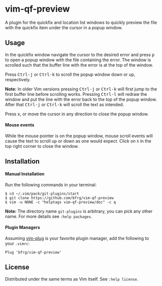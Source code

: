 # vim-qf-preview

A plugin for the quickfix and location list windows to quickly preview the file
with the quickfix item under the cursor in a popup window.

## Usage

In the quickfix window navigate the cursor to the desired error and press
<kbd>p</kbd> to open a popup window with the file containing the error. The
window is scrolled such that the buffer line with the error is at the top of the
window.

Press <kbd>Ctrl-j</kbd> or <kbd>Ctrl-k</kbd> to scroll the popup window down
or up, respectively.

**Note:** In older Vim versions pressing <kbd>Ctrl-j</kbd> or <kbd>Ctrl-k</kbd>
will first jump to the first buffer line before scrolling works. Pressing
<kbd>Ctrl-l</kbd> will redraw the window and put the line with the error back to
the top of the popup window. After that <kbd>Ctrl-j</kbd> or <kbd>Ctrl-k</kbd>
will scroll the text as intended.

Press <kbd>x</kbd>, or move the cursor in any direction to close the popup
window.

#### Mouse events

While the mouse pointer is on the popup window, mouse scroll events will cause
the text to scroll up or down as one would expect. Click on `X` in the top right
corner to close the window.

## Installation

#### Manual Installation

Run the following commands in your terminal:
```
$ cd ~/.vim/pack/git-plugins/start
$ git clone https://github.com/bfrg/vim-qf-preview
$ vim -u NONE -c "helptags vim-qf-preview/doc" -c q
```
**Note:** The directory name `git-plugins` is arbitrary, you can pick any other
name. For more details see `:help packages`.

#### Plugin Managers

Assuming [vim-plug](https://github.com/junegunn/vim-plug) is your favorite
plugin manager, add the following to your `.vimrc`:
```vim
Plug 'bfrg/vim-qf-preview'
```

## License

Distributed under the same terms as Vim itself. See `:help license`.
